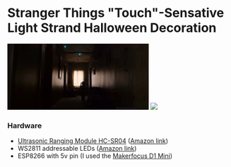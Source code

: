 # Stranger Things "Touch"-Sensative Light Strand Halloween Decoration

![](./stranger_things_reference.gif)
![](./demo.gif)

### Hardware
* [Ultrasonic Ranging Module HC-SR04](http://www.micropik.com/PDF/HCSR04.pdf) ([Amazon link](https://smile.amazon.com/gp/product/B00UJA1TAQ))
* WS2811 addressable LEDs ([Amazon link](https://smile.amazon.com/gp/product/B00B4UKG2W))
* ESP8266 with 5v pin (I used the [Makerfocus D1 Mini](https://www.gearbest.com/boards-shields/pp_595443.html))
